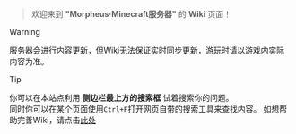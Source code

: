 > 欢迎来到 **"Morpheus·Minecraft服务器"** 的 **Wiki** 页面！

>[!warning]
> 服务器会进行内容更新，但Wiki无法保证实时同步更新，游玩时请以游戏内实际内容为准。  

>[!tip]
> 你可以在本站点利用 **侧边栏最上方的搜索框** 试着搜索你的问题。  
> 同时你可以在某个页面使用`Ctrl+F`打开网页自带的搜索工具来查找内容。
>如想帮助完善Wiki，请点击[此处](progress.md)

